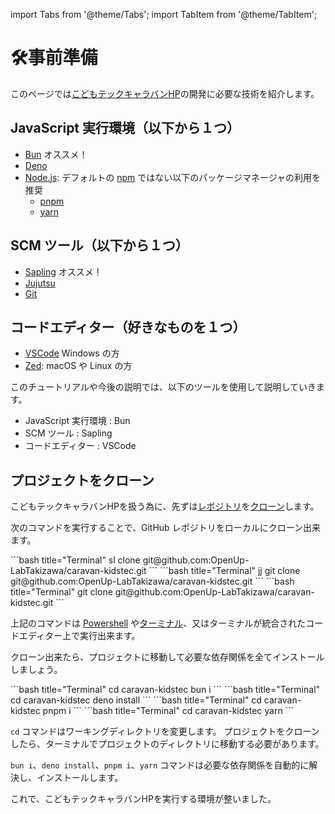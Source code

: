 import Tabs from '@theme/Tabs';
import TabItem from '@theme/TabItem';

# 🛠️事前準備

このページでは[こどもテックキャラバンHP](https://caravan-kidstec.com/)の開発に必要な技術を紹介します。

## JavaScript 実行環境（以下から１つ）

- [Bun](https://bun.sh/docs/installation) オススメ！
- [Deno](https://deno.com/)
- [Node.js](https://nodejs.org/en/download/): デフォルトの [npm](https://www.npmjs.com/) ではない以下のパッケージマネージャの利用を推奨
  - [pnpm](https://pnpm.io/ja/installation)
  - [yarn](https://yarnpkg.com/)

## SCM ツール（以下から１つ）

- [Sapling](https://sapling-scm.com/docs/introduction/installation) オススメ！
- [Jujutsu](https://jj-vcs.github.io/jj/latest/install-and-setup/)
- [Git](https://git-scm.com/downloads)

## コードエディター（好きなものを１つ）

- [VSCode](https://code.visualstudio.com/) Windows の方
- [Zed](https://zed.dev/): macOS や Linux の方

このチュートリアルや今後の説明では、以下のツールを使用して説明していきます。

- JavaScript 実行環境 : Bun
- SCM ツール : Sapling
- コードエディター : VSCode

## プロジェクトをクローン

こどもテックキャラバンHPを扱う為に、先ずは[レポジトリ](https://github.com/OpenUp-LabTakizawa/caravan-kidstec)を[クローン](https://zenn.dev/gachigachi/articles/329952348817d7)します。

次のコマンドを実行することで、GitHub レポジトリをローカルにクローン出来ます。

<Tabs>
  <TabItem value="sapling" label="Sapling" default>
    ```bash title="Terminal"
    sl clone git@github.com:OpenUp-LabTakizawa/caravan-kidstec.git
    ```
  </TabItem>
  <TabItem value="jujutsu" label="Jujutsu">
    ```bash title="Terminal"
    jj git clone git@github.com:OpenUp-LabTakizawa/caravan-kidstec.git
    ```
  </TabItem>
  <TabItem value="git" label="Git">
    ```bash title="Terminal"
    git clone git@github.com:OpenUp-LabTakizawa/caravan-kidstec.git
    ```
  </TabItem>
</Tabs>

上記のコマンドは [Powershell](https://learn.microsoft.com/ja-jp/powershell/scripting/overview) や[ターミナル](https://learn.microsoft.com/ja-jp/windows/terminal/)、又はターミナルが統合されたコードエディター上で実行出来ます。

クローン出来たら、プロジェクトに移動して必要な依存関係を全てインストールしましょう。

<Tabs>
  <TabItem value="bun" label="Bun" default>
    ```bash title="Terminal"
    cd caravan-kidstec
    bun i
    ```
  </TabItem>
  <TabItem value="deno" label="Deno">
    ```bash title="Terminal"
    cd caravan-kidstec
    deno install
    ```
  </TabItem>
  <TabItem value="pnpm" label="pnpm">
    ```bash title="Terminal"
    cd caravan-kidstec
    pnpm i
    ```
  </TabItem>
  <TabItem value="yarn" label="yarn">
    ```bash title="Terminal"
    cd caravan-kidstec
    yarn
    ```
  </TabItem>
</Tabs>

`cd` コマンドはワーキングディレクトリを変更します。 プロジェクトをクローンしたら、ターミナルでプロジェクトのディレクトリに移動する必要があります。

`bun i`、`deno install`、`pnpm i`、`yarn` コマンドは必要な依存関係を自動的に解決し、インストールします。

これで、こどもテックキャラバンHPを実行する環境が整いました。
